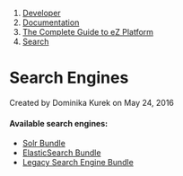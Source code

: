 1.  [Developer](index.html)
2.  [Documentation](Documentation_31429504.html)
3.  [The Complete Guide to eZ Platform](The-Complete-Guide-to-eZ-Platform_31429526.html)
4.  [Search](Search_31429673.html)

# Search Engines 

Created by Dominika Kurek on May 24, 2016

#### Available search engines:

-   [Solr Bundle](Solr-Bundle_31430592.html)
-   [ElasticSearch Bundle](ElasticSearch-Bundle_31430579.html)
-   [Legacy Search Engine Bundle](Legacy-Search-Engine-Bundle_31430581.html)

 






